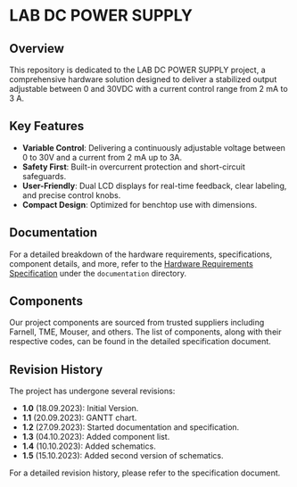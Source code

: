# LAB DC POWER SUPPLY

## Overview

This repository is dedicated to the LAB DC POWER SUPPLY project, a comprehensive hardware solution designed to deliver a stabilized output adjustable between 0 and 30VDC with a current control range from 2 mA to 3 A.

## Key Features

- **Variable Control**: Delivering a continuously adjustable voltage between 0 to 30V and a current from 2 mA up to 3A.
- **Safety First**: Built-in overcurrent protection and short-circuit safeguards.
- **User-Friendly**: Dual LCD displays for real-time feedback, clear labeling, and precise control knobs.
- **Compact Design**: Optimized for benchtop use with dimensions.

## Documentation

For a detailed breakdown of the hardware requirements, specifications, component details, and more, refer to the [Hardware Requirements Specification](./documentation/SPECS) under the `documentation` directory.

## Components

Our project components are sourced from trusted suppliers including Farnell, TME, Mouser, and others. The list of components, along with their respective codes, can be found in the detailed specification document.

## Revision History

The project has undergone several revisions:

- **1.0** (18.09.2023): Initial Version.
- **1.1** (20.09.2023): GANTT chart.
- **1.2** (27.09.2023): Started documentation and specification.
- **1.3** (04.10.2023): Added component list.
- **1.4** (10.10.2023): Added schematics.
- **1.5** (15.10.2023): Added second version of schematics. 

For a detailed revision history, please refer to the specification document.


